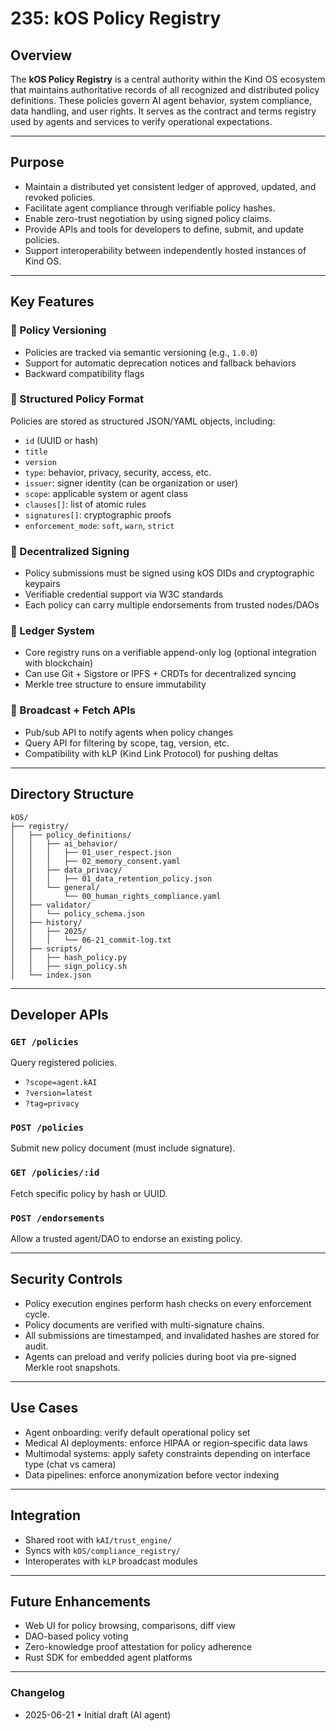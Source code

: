# 235: kOS Policy Registry

## Overview

The **kOS Policy Registry** is a central authority within the Kind OS ecosystem that maintains authoritative records of all recognized and distributed policy definitions. These policies govern AI agent behavior, system compliance, data handling, and user rights. It serves as the contract and terms registry used by agents and services to verify operational expectations.

---

## Purpose

- Maintain a distributed yet consistent ledger of approved, updated, and revoked policies.
- Facilitate agent compliance through verifiable policy hashes.
- Enable zero-trust negotiation by using signed policy claims.
- Provide APIs and tools for developers to define, submit, and update policies.
- Support interoperability between independently hosted instances of Kind OS.

---

## Key Features

### 🧩 Policy Versioning

- Policies are tracked via semantic versioning (e.g., `1.0.0`)
- Support for automatic deprecation notices and fallback behaviors
- Backward compatibility flags

### 📝 Structured Policy Format

Policies are stored as structured JSON/YAML objects, including:

- `id` (UUID or hash)
- `title`
- `version`
- `type`: behavior, privacy, security, access, etc.
- `issuer`: signer identity (can be organization or user)
- `scope`: applicable system or agent class
- `clauses[]`: list of atomic rules
- `signatures[]`: cryptographic proofs
- `enforcement_mode`: `soft`, `warn`, `strict`

### 🔐 Decentralized Signing

- Policy submissions must be signed using kOS DIDs and cryptographic keypairs
- Verifiable credential support via W3C standards
- Each policy can carry multiple endorsements from trusted nodes/DAOs

### 🧾 Ledger System

- Core registry runs on a verifiable append-only log (optional integration with blockchain)
- Can use Git + Sigstore or IPFS + CRDTs for decentralized syncing
- Merkle tree structure to ensure immutability

### 📡 Broadcast + Fetch APIs

- Pub/sub API to notify agents when policy changes
- Query API for filtering by scope, tag, version, etc.
- Compatibility with kLP (Kind Link Protocol) for pushing deltas

---

## Directory Structure

```
kOS/
├── registry/
│   ├── policy_definitions/
│   │   ├── ai_behavior/
│   │   │   ├── 01_user_respect.json
│   │   │   ├── 02_memory_consent.yaml
│   │   ├── data_privacy/
│   │   │   ├── 01_data_retention_policy.json
│   │   └── general/
│   │       └── 00_human_rights_compliance.yaml
│   ├── validator/
│   │   └── policy_schema.json
│   ├── history/
│   │   ├── 2025/
│   │   │   └── 06-21_commit-log.txt
│   ├── scripts/
│   │   ├── hash_policy.py
│   │   ├── sign_policy.sh
│   └── index.json
```

---

## Developer APIs

### `GET /policies`

Query registered policies.

- `?scope=agent.kAI`
- `?version=latest`
- `?tag=privacy`

### `POST /policies`

Submit new policy document (must include signature).

### `GET /policies/:id`

Fetch specific policy by hash or UUID.

### `POST /endorsements`

Allow a trusted agent/DAO to endorse an existing policy.

---

## Security Controls

- Policy execution engines perform hash checks on every enforcement cycle.
- Policy documents are verified with multi-signature chains.
- All submissions are timestamped, and invalidated hashes are stored for audit.
- Agents can preload and verify policies during boot via pre-signed Merkle root snapshots.

---

## Use Cases

- Agent onboarding: verify default operational policy set
- Medical AI deployments: enforce HIPAA or region-specific data laws
- Multimodal systems: apply safety constraints depending on interface type (chat vs camera)
- Data pipelines: enforce anonymization before vector indexing

---

## Integration

- Shared root with `kAI/trust_engine/`
- Syncs with `kOS/compliance_registry/`
- Interoperates with `kLP` broadcast modules

---

## Future Enhancements

- Web UI for policy browsing, comparisons, diff view
- DAO-based policy voting
- Zero-knowledge proof attestation for policy adherence
- Rust SDK for embedded agent platforms

---

### Changelog

- 2025-06-21 • Initial draft (AI agent)

